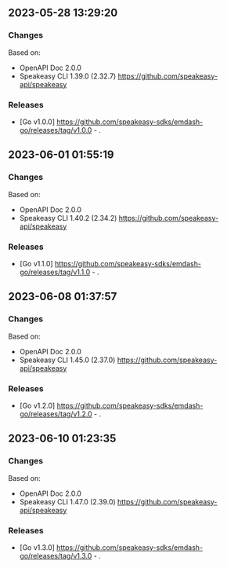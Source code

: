 

## 2023-05-28 13:29:20
### Changes
Based on:
- OpenAPI Doc 2.0.0 
- Speakeasy CLI 1.39.0 (2.32.7) https://github.com/speakeasy-api/speakeasy
### Releases
- [Go v1.0.0] https://github.com/speakeasy-sdks/emdash-go/releases/tag/v1.0.0 - .

## 2023-06-01 01:55:19
### Changes
Based on:
- OpenAPI Doc 2.0.0 
- Speakeasy CLI 1.40.2 (2.34.2) https://github.com/speakeasy-api/speakeasy
### Releases
- [Go v1.1.0] https://github.com/speakeasy-sdks/emdash-go/releases/tag/v1.1.0 - .

## 2023-06-08 01:37:57
### Changes
Based on:
- OpenAPI Doc 2.0.0 
- Speakeasy CLI 1.45.0 (2.37.0) https://github.com/speakeasy-api/speakeasy
### Releases
- [Go v1.2.0] https://github.com/speakeasy-sdks/emdash-go/releases/tag/v1.2.0 - .

## 2023-06-10 01:23:35
### Changes
Based on:
- OpenAPI Doc 2.0.0 
- Speakeasy CLI 1.47.0 (2.39.0) https://github.com/speakeasy-api/speakeasy
### Releases
- [Go v1.3.0] https://github.com/speakeasy-sdks/emdash-go/releases/tag/v1.3.0 - .